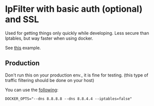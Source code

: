 # IpFilter with basic auth (optional) and SSL

Used for getting things only quickly while developing.
Less secure than Iptables, but way faster when using docker.

See [this](https://github.com/svlentink/dockerfiles/blob/master/svlentink/ipfilter/README.md) example.


## Production

Don't run this on your production env., it is fine for testing.
(this type of traffic filtering should be done on your host)

You can use the
[following](http://blog.viktorpetersson.com/post/101707677489/the-dangers-of-ufw-docker):
```shell
DOCKER_OPTS="--dns 8.8.8.8 --dns 8.8.4.4 --iptables=false"
```

